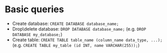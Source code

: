 # Basic queries

- Create database:
  `CREATE DATABASE database_name;`
- Drop\delete database:
  `DROP DATABASE database_name;` (e.g. `DROP DATABASE my_database;`)
- Create table:
    `CREATE TABLE table_name (column_name data_type, ...);` 
    (e.g. `CREATE TABLE my_table (id INT, name VARCHAR(255));`)

